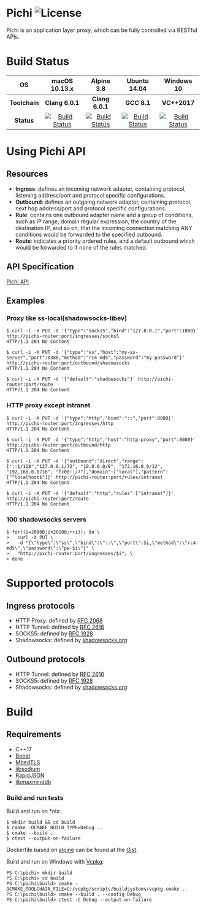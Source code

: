 # Pichi ![License](https://img.shields.io/badge/license-BSD%203--Clause-blue.svg)

Pichi is an application layer proxy, which can be fully controlled via RESTful APIs.

# Build Status

| OS | macOS 10.13.x | Alpine 3.8 | Ubuntu 14.04 | Windows 10 |
|:-------------:|:-----------------------------------------------------------------------------------------------------------------------:|:-----------------------------------------------------------------------------------------------------------------------:|:-----------------------------------------------------------------------------------------------------------------------:|:-----------------------------------------------------------------------------------------------------------------------------------------------------------------------------------------------------------------:|
| **Toolchain** | **Clang 6.0.1** | **Clang 6.0.1** | **GCC 8.1** | **VC++2017** |
| **Status** | [![Build Status](https://travis-ci.org/pichi-router/pichi.svg?branch=master)](https://travis-ci.org/pichi-router/pichi) | [![Build Status](https://travis-ci.org/pichi-router/pichi.svg?branch=master)](https://travis-ci.org/pichi-router/pichi) | [![Build Status](https://travis-ci.org/pichi-router/pichi.svg?branch=master)](https://travis-ci.org/pichi-router/pichi) | [![Build Status](https://ci.appveyor.com/api/projects/status/github/pichi-router/pichi?branch=appveyor&svg=true)](https://ci.appveyor.com/project/pichi-router/pichi) |

# Using Pichi API

## Resources

* **Ingress**: defines an incoming network adapter, containing protocol, listening address/port and protocol specific configurations.
* **Outbound**: defines an outgoing network adapter, containing protocol, next hop address/port and protocol specific configurations.
* **Rule**: contains one outbound adapter name and a group of conditions, such as IP range, domain regular expression, the country of the destination IP, and so on, that the incoming connection matching ANY conditions would be forwarded to the specified outbound.
* **Route**: indicates a priority ordered rules, and a default outbound which would be forwarded to if none of the rules matched.

## API Specification

[Pichi API](https://app.swaggerhub.com/apis/pichi-router/pichi-api/1.0)

## Examples

### Proxy like ss-local(shadowsocks-libev)

```
$ curl -i -X PUT -d '{"type":"socks5","bind":"127.0.0.1","port":1080}' http://pichi-router:port/ingresses/socks5
HTTP/1.1 204 No Content

$ curl -i -X PUT -d '{"type":"ss","host":"my-ss-server","port":8388,"method":"rc4-md5","password":"my-password"}' http://pichi-router:port/outbound/shadowsocks
HTTP/1.1 204 No Content

$ curl -i -X PUT -d '{"default":"shadowsocks"}' http://pichi-router:port/route
HTTP/1.1 204 No Content

```

### HTTP proxy except intranet

```
$ curl -i -X PUT -d '{"type":"http","bind":"::","port":8080}' http://pichi-router:port/ingresses/http
HTTP/1.1 204 No Content

$ curl -i -X PUT -d '{"type":"http","host":"http-proxy","port":8080}' http://pichi-router:port/outbound/http
HTTP/1.1 204 No Content

$ curl -i -X PUT -d '{"outbound":"direct","range":["::1/128","127.0.0.1/32", "10.0.0.0/8", "172.16.0.0/12", "192.168.0.0/16", "fc00::/7"],"domain":["local"],"pattern":["^localhost$"]}' http://pichi-router:port/rules/intranet
HTTP/1.1 204 No Content

$ curl -i -X PUT -d '{"default":"http","rules":["intranet"]}' http://pichi-router:port/route
HTTP/1.1 204 No Content

```

### 100 shadowsocks servers

```
$ for((i=20000;i<20100;++i)); do \
>   curl -X PUT \
>   -d "{\"type\":\"ss\",\"bind\":\"::\",\"port\":$i,\"method\":\"rc4-md5\",\"password\":\"pw-$i\"}" \
>   "http://pichi-router:port/ingresses/$i"; \
> done

```

# Supported protocols

## Ingress protocols

* HTTP Proxy: defined by [RFC 2068](https://www.ietf.org/rfc/rfc2068.txt)
* HTTP Tunnel: defined by [RFC 2616](https://www.ietf.org/rfc/rfc2817.txt)
* SOCKS5: defined by [RFC 1928](https://www.ietf.org/rfc/rfc1928.txt)
* Shadowsocks: defined by [shadowsocks.org](https://shadowsocks.org/en/spec/Protocol.html)

## Outbound protocols

* HTTP Tunnel: defined by [RFC 2616](https://www.ietf.org/rfc/rfc2817.txt)
* SOCKS5: defined by [RFC 1928](https://www.ietf.org/rfc/rfc1928.txt)
* Shadowsocks: defined by [shadowsocks.org](https://shadowsocks.org/en/spec/Protocol.html)

# Build

## Requirements

* C++17
* [Boost](https://www.boost.org)
* [MbedTLS](https://tls.mbed.org)
* [libsodium](https://libsodium.org)
* [RapidJSON](http://rapidjson.org/)
* [libmaxminddb](http://maxmind.github.io/libmaxminddb/)

### Build and run tests

Build and run on *nix:

```
$ mkdir build && cd build
$ cmake -DCMAKE_BUILD_TYPE=Debug ..
$ cmake --build .
$ ctest --output-on-failure
```

Dockerfile based on [alpine](https://alpinelinux.org) can be found at the [Gist](https://gist.github.com/pichi-router/b8a6e3d04bf4d97339f1d40c017ce000).

Build and run on Windows with [Vcpkg](https://github.com/Microsoft/vcpkg):

```
PS C:\pichi> mkdir build
PS C:\pichi> cd build
PS C:\pichi\build> cmake -DCMAKE_TOOLCHAIN_FILE=C:/vcpkg/scripts/buildsystems/vcpkg.cmake ..
PS C:\pichi\build> cmake --build . --config Debug
PS C:\pichi\build> ctest -C Debug --output-on-failure
```
